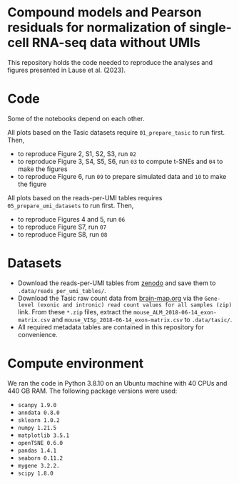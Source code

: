 # Compound models and Pearson residuals for normalization of single-cell RNA-seq data without UMIs

This repository holds the code needed to reproduce the analyses and figures presented in Lause et al. (2023).

# Code

Some of the notebooks depend on each other.

All plots based on the Tasic datasets require `01_prepare_tasic` to run first. Then,

- to reproduce Figure 2, S1, S2, S3, run `02`
- to reproduce Figure 3, S4, S5, S6, run `03` to compute t-SNEs and `04` to make the figures
- to reproduce Figure 6, run `09` to prepare simulated data and `10` to make the figure

All plots based on the reads-per-UMI tables requires `05_prepare_umi_datasets` to run first. Then,

- to reproduce Figures 4 and 5, run `06`
- to reproduce Figure S7, run `07`
- to reproduce Figure S8, run `08`

# Datasets

- Download the reads-per-UMI tables from [zenodo](https://zenodo.org/record/8172702) and save them to `.data/reads_per_umi_tables/`. 
- Download the Tasic raw count data from [brain-map.org](https://portal.brain-map.org/atlases-and-data/rnaseq/mouse-v1-and-alm-smart-seq) via the `Gene-level (exonic and intronic) read count values for all samples (zip)` link. From these `*.zip` files, extract the `mouse_ALM_2018-06-14_exon-matrix.csv` and `mouse_VISp_2018-06-14_exon-matrix.csv` to `.data/tasic/`.
- All required metadata tables are contained in this repository for convenience.

# Compute environment

We ran the code in Python 3.8.10 on an Ubuntu machine with 40 CPUs and 440 GB RAM. The following package versions were used:

- `scanpy 1.9.0`
- `anndata 0.8.0`
- `sklearn 1.0.2`
- `numpy 1.21.5`
- `matplotlib 3.5.1`
- `openTSNE 0.6.0`
- `pandas 1.4.1`
- `seaborn 0.11.2`
- `mygene 3.2.2.`
- `scipy 1.8.0`



